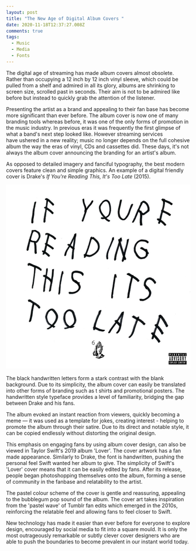 ```yaml
---
layout: post
title: "The New Age of Digital Album Covers "
date: 2020-11-18T12:37:27.008Z
comments: true
tags:
  - Music
  - Media
  - Fonts
---
```

The digital age of streaming has made album covers almost obsolete. Rather than occupying a 12 inch by 12 inch vinyl sleeve, which could be pulled from a shelf and admired in all its glory, albums are shrinking to screen size, scrolled past in seconds. Their aim is not to be admired like before but instead to quickly grab the attention of the listener.

Presenting the artist as a brand and appealing to their fan base has become more significant than ever before. The album cover is now one of many branding tools whereas before, it was one of the only forms of promotion in the music industry. In previous eras it was frequently the first glimpse of what a band's next step looked like. However streaming services have ushered in a new reality; music no longer depends on the full cohesive album the way the eras of vinyl, CDs and cassettes did. These days, it's not always the album cover announcing the branding for an artist's album.

As opposed to detailed imagery and fanciful typography, the best modern covers feature clean and simple graphics. An example of a digital friendly cover is Drake's *If You're Reading This, It's Too Late* (2015). 

![If You're Reading This It's Too Late (2015)](../uploads/drake.jpg "If You're Reading This It's Too Late (2015)")

The black handwritten letters form a stark contrast with the blank background. Due to its simplicity, the album cover can easily be translated into other forms of branding such as t shirts and promotional posters. The handwritten style typeface provides a level of familiarity, bridging the gap between Drake and his fans. 

The album evoked an instant reaction from viewers, quickly becoming a [](http://fusion.net/list/50583/15-of-the-best-drake-if-youre-reading-this-album-cover-parodies/)meme — it was used as a template for jokes, creating interest - helping to promote the album through their satire. Due to its direct and notable style, it can be copied endlessly without distorting the original design.

This emphasis on engaging fans by using album cover design, can also be viewed in Taylor Swift's 2019 album 'Lover'. The cover artwork has a fan made appearance. Similarly to Drake, the font is handwritten, pushing the personal feel Swift wanted her album to give. The simplicity of Swift's 'Lover' cover means that it can be easily edited by fans. After its release, people began photoshopping themselves onto the album, forming a sense of community in the fanbase and relatability to the artist. 



The pastel colour scheme of the cover is gentle and reassuring, appealing to the bubblegum pop sound of the album. The cover art takes inspiration from the 'pastel wave' of Tumblr fan edits which emerged in the 2010s, reinforcing the relatable feel and allowing fans to feel closer to Swift. 

New technology has made it easier than ever before for everyone to explore design, encouraged by social media to fit into a square mould. It is only the most outrageously remarkable or subtly clever cover designers who are able to push the boundaries to become prevalent in our instant world today.